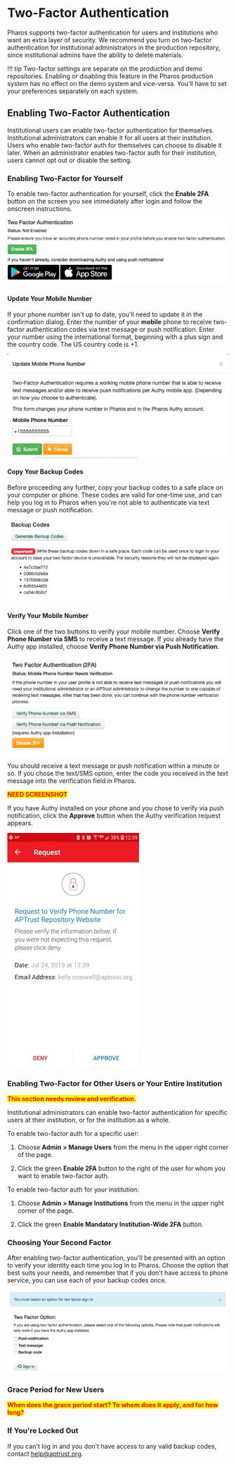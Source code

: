 # Two-Factor Authentication

Pharos supports two-factor authentication for users and institutions who want an extra layer of security. We recommend you turn on two-factor authentication for institutional administrators in the production repository, since institutional admins have the ability to delete materials.

!!! tip
    Two-factor settings are separate on the production and demo repositories. Enabling or disabling this feature in the Pharos production system has no effect on the demo system and vice-versa. You'll have to set your preferences separately on each system.


## Enabling Two-Factor Authentication

Institutional users can enable two-factor authentication for themselves. Institutional administrators can enable it for all users at their institution. Users who enable two-factor auth for themselves can choose to disable it later. When an administrator enables two-factor auth for their institution, users cannot opt out or disable the setting.

### Enabling Two-Factor for Yourself

To enable two-factor authentication for yourself, click the __Enable 2FA__ button on the screen you see immediately after login and follow the onscreen instructions.

![Enable two-factor authentication for yourself](../img/pharos/pharos_2fa_section.png)

#### Update Your Mobile Number

If your phone number isn't up to date, you'll need to update it in the confirmation dialog. Enter the number of your __mobile__ phone to receive two-factor authentication codes via text message or push notification. Enter your number using the international format, beginning with a plus sign and the country code. The US country code is +1.

![Dialog requesting you update your mobile phone number](../img/pharos/UpdateMobileNumber.png)

#### Copy Your Backup Codes

Before proceeding any further, copy your backup codes to a safe place on your computer or phone. These codes are valid for one-time use, and can help you log in to Pharos when you're not able to authenticate via text message or push notification.

![List of backup codes](../img/pharos/BackupCodes.png)

#### Verify Your Mobile Number

Click one of the two buttons to verify your mobile number. Choose __Verify Phone Number via SMS__ to receive a text message. If you already have the Authy app installed, choose __Verify Phone Number via Push Notification__.

![Options for verifying your mobile phone number](../img/pharos/VerifyMobileNumber.png)

You should receive a text message or push notification within a minute or so. If you chose the text/SMS option, enter the code you received in the text message into the verification field in Pharos.

<span style="color:red;font-weight:bold;background-color:yellow;">NEED SCREENSHOT</span>

If you have Authy installed on your phone and you chose to verify via push notification, click the __Approve__ button when the Authy verification request appears.

![Authy request to verify phone number](../img/pharos/pharos_2fa_authy_app_request_phone_verification.jpg)

### Enabling Two-Factor for Other Users or Your Entire Institution

<span style="color:red;font-weight:bold;background-color:yellow;">This section needs review and verification.</span>

Institutional administrators can enable two-factor authentication for specific users at their institution, or for the institution as a whole.

To enable two-factor auth for a specific user:

1. Choose __Admin > Manage Users__ from the menu in the upper right corner of the page.

1. Click the green __Enable 2FA__ button to the right of the user for whom you want to enable two-factor auth.

To enable two-factor auth for your institution:

1. Choose __Admin > Manage Institutions__ from the menu in the upper right corner of the page.

1. Click the green __Enable Mandatory Institution-Wide 2FA__ button.


### Choosing Your Second Factor

After enabling two-factor authentication, you'll be presented with an option to verify your identity each time you log in to Pharos. Choose the option that best suits your needs, and remember that if you don't have access to phone service, you can use each of your backup codes once.

![List of authentication options](../img/pharos/2faAuthOptions.png)

### Grace Period for New Users

<span style="color:red;font-weight:bold;background-color:yellow;">When does the grace period start? To whom does it apply, and for how long?</span>

### If You're Locked Out

If you can't log in and you don't have access to any valid backup codes, contact help@aptrust.org.
